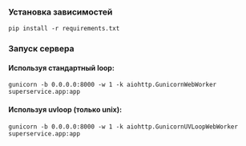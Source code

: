 ### Установка зависимостей
`pip install -r requirements.txt`

### Запуск сервера
#### Используя стандартный loop:
`gunicorn -b 0.0.0.0:8000 -w 1 -k aiohttp.GunicornWebWorker superservice.app:app`

#### Используя uvloop (только unix):
`gunicorn -b 0.0.0.0:8000 -w 1 -k aiohttp.GunicornUVLoopWebWorker superservice.app:app`